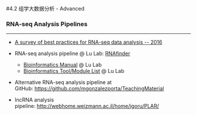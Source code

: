 #4.2 组学大数据分析 - Advanced



### RNA-seq Analysis Pipelines
---

* [A survey of best practices for RNA-seq data analysis -- 2016](https://genomebiology.biomedcentral.com/articles/10.1186/s13059-016-0881-8#Abs1)

* RNA-seq analysis pipeline @ Lu Lab: [RNAfinder](http://bioinformatics.life.tsinghua.edu.cn/new_home/lulab-software/rnafinder.html)
  *  [Bioinformatics Manual](http://www.ncrnalab.org/wiki/index.php/Bioinformatics_Manual) @ Lu Lab
  *  [Bioinformatics Tool/Module List](http://www.ncrnalab.org/wiki/index.php/Research_@_Lu_Lab#in-house_Tools) @ Lu Lab
* Alternative RNA-seq analysis pipeline at GitHub: https://github.com/mgonzalezporta/TeachingMaterial
* lncRNA analysis pipeline: http://webhome.weizmann.ac.il/home/igoru/PLAR/




